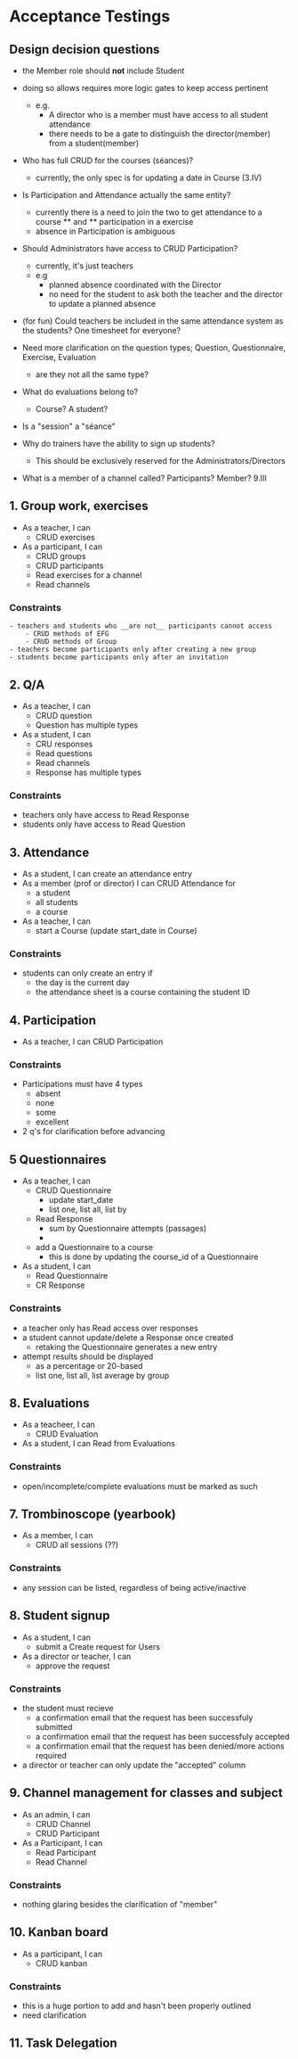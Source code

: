 # Acceptance Testings

## Design decision questions
- the Member role should  __not__ include Student
- doing so allows requires more logic gates to keep access pertinent
    - e.g.
        - A director who is a member must have access to all student attendance
        - there needs to be a gate to distinguish the director(member) from a student(member)
        
- Who has full CRUD for the courses (séances)?
    - currently, the only spec is for updating a date in Course (3.IV)

- Is Participation and Attendance actually the same entity?
    - currently there is a need to join the two to get attendance to a course ** and ** participation in a exercise
    - absence in Participation is ambiguous 
    
- Should Administrators have access to CRUD Participation?
    - currently, it's just teachers
    - e.g
        - planned absence coordinated with the Director
        - no need for the student to ask both the teacher and the director to update a planned absence
    
- (for fun) Could teachers be included in the same attendance system as the students? One timesheet for everyone?

- Need more clarification on the question types; Question, Questionnaire, Exercise, Evaluation
    - are they not all the same type?
- What do evaluations belong to?
    - Course?  A student?
    
- Is a "session" a "séance"

- Why do trainers have the ability to sign up students?  
    - This should be exclusively reserved for the Administrators/Directors
    
- What is a member of a channel called?  Participants?  Member? 9.III

## 1. Group work, exercises
- As a teacher, I can 
    - CRUD exercises
- As a participant, I can 
    - CRUD groups
    - CRUD participants
    - Read exercises for a channel
    - Read channels
    
### Constraints
    - teachers and students who __are not__ participants cannot access 
        - CRUD methods of EFG
        - CRUD methods of Group 
    - teachers become participants only after creating a new group
    - students become participants only after an invitation


## 2. Q/A
- As a teacher, I can 
    - CRUD question
    - Question has multiple types
- As a student, I can
    - CRU responses
    - Read questions
    - Read channels
    - Response has multiple types

### Constraints
- teachers only have access to Read Response
- students only have access to Read Question
    
    
## 3. Attendance
- As a student, I can create an attendance entry
- As a member (prof or director) I can CRUD Attendance for 
    - a student
    - all students
    - a course
- As a teacher, I can 
    - start a Course (update start_date in Course)
    
### Constraints
- students can only create an entry if
    - the day is the current day
    - the attendance sheet is a course containing the student ID

    
## 4. Participation
- As a teacher, I can CRUD Participation

### Constraints
- Participations must have 4 types
    - absent
    - none
    - some
    - excellent
- 2 q's for clarification before advancing


## 5 Questionnaires
- As a teacher, I can 
    - CRUD Questionnaire
        - update start_date
        - list one, list all, list by
    - Read Response
        - sum by Questionnaire attempts (passages)
        - 
    - add a Questionnaire to a course
        - this is done by updating the course_id of a Questionnaire
- As a student, I can
    - Read Questionnaire
    - CR Response

### Constraints
- a teacher only has Read access over responses
- a student cannot update/delete a Response once created
    - retaking the Questionnaire generates a new entry
- attempt results should be displayed
    - as a percentage or 20-based
    - list one, list all, list average by group

    
## 8. Evaluations
- As a teacheer, I can
    - CRUD Evaluation
- As a student, I can Read from Evaluations

### Constraints
- open/incomplete/complete evaluations must be marked as such


## 7. Trombinoscope (yearbook)
- As a member, I can 
    - CRUD all sessions (??) 

### Constraints
- any session can be listed, regardless of being active/inactive 


## 8. Student signup
- As a student, I can
    - submit a Create request for Users
- As a director or teacher, I can
    - approve the request

### Constraints
- the student must recieve 
    - a confirmation email that the request has been successfuly submitted
    - a confirmation email that the request has been successfuly accepted
    - a confirmation email that the request has been denied/more actions required
- a director or teacher can only update the "accepted" column


## 9. Channel management for classes and subject
- As an admin, I can
    - CRUD Channel
    - CRUD Participant
- As a Participant, I can
    - Read Participant
    - Read Channel 

### Constraints
- nothing glaring besides the clarification of "member"

## 10. Kanban board
- As a participant, I can
    - CRUD kanban

### Constraints
- this is a huge portion to add and hasn't been properly outlined
- need clarification


## 11. Task Delegation













